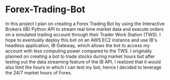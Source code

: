 # Forex-Trading-Bot

In this project I plan on creating a Forex Trading Bot by using the Interactive Brokers (IB) Python API to stream real time market data and execute orders on a simulated trading account through their Trader Work Station (TWS). I hope to eventually deploy this bot on an AWS EC2 instance and use IB's headless application, IB Gateway, which allows the bot to access my account with less computing power compared to the TWS. I originally planned on creating a bot to trade stocks during market hours but after testing out the data streaming feature of the IB API, I realized that it would also limit the hours in which I can test my bot, hence I decided to leverage the 24/7 market hours of Forex. 
